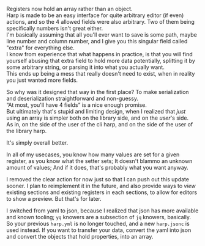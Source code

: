 Registers now hold an array rather than an object. \
Harp is made to be an easy interface for quite arbitrary editor (if even) actions, and so the 4 allowed fields were also arbitrary. Two of them being specifically numbers isn't great either. \
I'm basically assuming that all you'll ever want to save is some path, maybe line number and column number, and I give you this singular field called "extra" for everything else. \
I know from experience that what happens in practice, is that you will find yourself abusing that extra field to hold more data potentially, splitting it by some arbitrary string, or parsing it into what you actually want. \
This ends up being a mess that really doesn't need to exist, when in reality you just wanted more fields.

So why was it designed that way in the first place? To make serialization and deserialization straightforward and non-guessy. \
“At most, you'll have 4 fields” is a nice enough promise. \
But ultimately that's stupid and limiting design, when I realized that *just* using an array is simpler both on the library side, and on the *user*'s side. \
As in, on the side of the user of the cli harp, and on the side of the user of the library harp.

It's simply overall better.

In all of my usecases, you know how many values are set for a given register, as you know what the setter sets; It doesn't blammo an unknown amount of values; And if it does, that's probably what you want anyway.

I removed the clear action for now just so that I can push out this update sooner. I plan to reimplement it in the future, and also provide ways to *view* existing sections and existing registers in each sections, to allow for editors to show a preview. But that's for later.

I switched from yaml to json, because I realized that json has more available and known tooling; `yq` knowers are a subsection of `jq` knowers, basically. \
So your previous `harp.yml` is no longer touched, and a new `harp.jsonc` is used instead. If you want to transfer your data, convert the yaml into json and convert the objects that hold properties, into an array.
